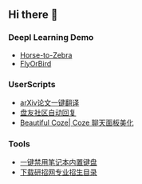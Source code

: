 ## Hi there 👋

<!--
**xx025/xx025** is a ✨ _special_ ✨ repository because its `README.md` (this file) appears on your GitHub profile.

Here are some ideas to get you started:

- 🔭 I’m currently working on ...
- 🌱 I’m currently learning ...
- 👯 I’m looking to collaborate on ...
- 🤔 I’m looking for help with ...
- 💬 Ask me about ...
- 📫 How to reach me: ...
- 😄 Pronouns: ...
- ⚡ Fun fact: ...
-->


### Deepl Learning Demo

- [Horse-to-Zebra](https://github.com/xx025/Horse-to-Zebra)
- [FlyOrBird](https://github.com/xx025/FlyOrBird)

### UserScripts

- [arXiv论文一键翻译](https://github.com/xx025/strawberry)
- [盘友社区自动回复](https://github.com/xx025/strawberry)
- [Beautiful Coze| Coze 聊天面板美化](https://github.com/xx025/strawberry)

### Tools

- [一键禁用笔记本内置键盘](https://github.com/xx025/LockLaptopKeyboard)
- [下载研招网专业招生目录](https://github.com/xx025/yanx)
